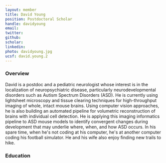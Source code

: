 ```yaml
---
layout: member
title: David Young
position: Postdoctoral Scholar
handle: davidyoung
email: 
twitter:
github:
scholar: 
linkedin: 
photo: davidyoung.jpg
ucsf: david.young.2
---
```


### Overview
David is a postdoc and a pediatric neurologist whose interest is in the localization of neuropsychiatric disease, particularly neurodevelopmental disorders such as Autism Spectrum Disorders (ASD). He is currently using lightsheet microscopy and tissue clearing techniques for high-throughput imaging of whole, intact mouse brains. Using computer vision approaches, he is also building an automated pipeline for volumetric reconstruction of brains with individual cell detection. He is applying this imaging informatics pipeline to ASD mouse models to identify convergent changes during development that may underlie where, when, and how ASD occurs. In his spare time, when he's not coding at his computer, he's at another computer coding his football simulator. He and his wife also enjoy finding new trails to hike.


### Education
